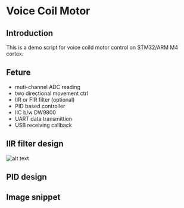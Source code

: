 # Voice Coil Motor 
## Introduction
This is a demo script for voice coild motor control on STM32/ARM M4 cortex. 
## Feture
* muti-channel ADC reading
* two directional movement ctrl  
* IIR or FIR filter (optional)
* PID based controller
* IIC b/w DW9800
* UART data transmittion 
* USB receiving callback
## IIR filter design
![alt text](https://github.com/Wowowdog/demo-VCM-prj/png/blob/master/fil1.png?raw=true)


## PID design

## Image snippet
